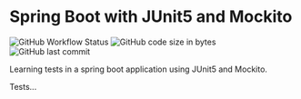 # Spring Boot with JUnit5 and Mockito 

![GitHub Workflow Status](https://img.shields.io/github/workflow/status/vieirajunior-90/spring-api-with-tests/Java%20CI%20with%20Maven) ![GitHub code size in bytes](https://img.shields.io/github/languages/code-size/vieirajunior-90/spring-api-with-tests) ![GitHub last commit](https://img.shields.io/github/last-commit/vieirajunior-90/spring-api-with-tests)

Learning tests in a spring boot application using JUnit5 and Mockito.

Tests...
